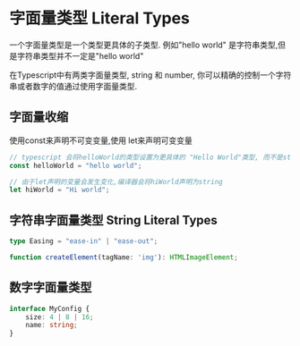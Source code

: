# 字面量类型 Literal Types

一个字面量类型是一个类型更具体的子类型. 例如"hello world" 是字符串类型,但是字符串类型并不一定是"hello world"


在Typescript中有两类字面量类型, string 和 number, 你可以精确的控制一个字符串或者数字的值通过使用字面量类型.


## 字面量收缩

使用const来声明不可变变量,使用 let来声明可变变量

```typescript
// typescript 会将helloWorld的类型设置为更具体的 "Hello World"类型, 而不是string类型
const helloWorld = "hello world";

// 由于let声明的变量会发生变化,编译器会将hiWorld声明为string
let hiWorld = "Hi world";
```

## 字符串字面量类型 String Literal Types

```typescript
type Easing = "ease-in" | "ease-out";

function createElement(tagName: 'img'): HTMLImageElement;
```

## 数字字面量类型

```typescript
interface MyConfig {
    size: 4 | 8 | 16;
    name: string;
} 
```